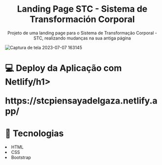 <h1 align='center'>Landing Page STC - Sistema de Transformación Corporal</h1>

<p align="center">Projeto de uma landing page para o Sistema de Transformação Corporal - STC, realizando mudanças na sua antiga página</p>

![Captura de tela 2023-07-07 163145](https://github.com/llarissaribeiro/stc/assets/118293780/1c451c94-d2ee-407c-afec-bd9b79f6cc67)


<h1>💻 Deploy da Aplicação com Netlify/h1>
<p>https://stcpiensayadelgaza.netlify.app/</p>
  
<h1>🚀 Tecnologias</h1>
<li>HTML</li>
<li>CSS</li>
<li>Bootstrap</li>

